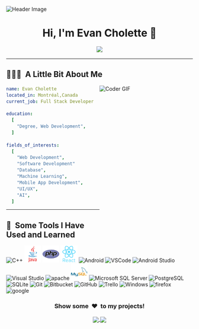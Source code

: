![Header Image](https://github.com/EchoCodeInk/EchoCodeInk/assets/143127630/0e7137e0-d592-495c-a16e-7b2b2c0bfa83) 



<h1 align="center">Hi, I'm Evan Cholette 👋</h1>

<p align="center">

<a href="https://www.linkedin.com/in/evan-cholette-echocodeink/">
  <img height="50" src="https://cdn.jsdelivr.net/gh/devicons/devicon/icons/linkedin/linkedin-original.svg" />
          
</a>

</p>

---


<h2> 👩🏽‍💻 &nbsp;A Little Bit About Me</h2>

<img align="right" src="https://media3.giphy.com/media/NHvv0Bo3oGq1eTBDd1/giphy.gif?cid=ecf05e47stpu5ifhd0txvbgrvxbqhghiu0c71rvko054o6zb&ep=v1_gifs_related&rid=giphy.gif&ct=g" alt="Coder GIF" width="50%" height="405px"/>

```yaml
name: Evan Cholette
located_in: Montréal,Canada
current_job: Full Stack Developer

education:
  [
    "Degree, Web Development",
  ]

fields_of_interests:
  [
    "Web Development",
    "Software Development"
    "Database",
    "Machine Learning",
    "Mobile App Development",
    "UI/UX",
    "AI",
  ]
```

---

<h2> 🚀 &nbsp;Some Tools I Have Used and Learned</h2>
<p align="left">
    <!-- Langages -->
    <img src="https://cdn.jsdelivr.net/gh/devicons/devicon/icons/cplusplus/cplusplus-original.svg" alt="C++" width="45" height="45"/>
    <img src="https://raw.githubusercontent.com/devicons/devicon/master/icons/java/java-original-wordmark.svg" alt="Java" width="45" height="45"/>
    <img src="https://raw.githubusercontent.com/devicons/devicon/master/icons/php/php-original.svg" alt="PHP" width="45" height="45"/>
    <!-- Frameworks et Environnements -->
    <img src="https://raw.githubusercontent.com/devicons/devicon/master/icons/react/react-original-wordmark.svg" alt="React" width="45" height="45"/>
    <img src="https://cdn.jsdelivr.net/gh/devicons/devicon/icons/android/android-original-wordmark.svg" alt="Android" width="45" height="45"/>
    <img src="https://cdn.jsdelivr.net/gh/devicons/devicon/icons/vscode/vscode-original.svg" alt="VSCode" width="45" height="45"/>
    <img src="https://cdn.jsdelivr.net/gh/devicons/devicon/icons/androidstudio/androidstudio-original.svg" alt="Android Studio" width="45" height="45"/>
    <img src="https://cdn.jsdelivr.net/gh/devicons/devicon/icons/visualstudio/visualstudio-plain.svg" alt="Visual Studio" width="45" height="45"/>
    <img src="https://cdn.jsdelivr.net/gh/devicons/devicon/icons/apache/apache-original-wordmark.svg" alt="apache" width="45" height="45" />   
    <!-- Bases de données -->
    <img src="https://raw.githubusercontent.com/devicons/devicon/master/icons/mysql/mysql-original-wordmark.svg" alt="MySQL" width="45" height="45"/>
    <img src="https://cdn.jsdelivr.net/gh/devicons/devicon/icons/microsoftsqlserver/microsoftsqlserver-plain-wordmark.svg" alt="Microsoft SQL Server" width="45" height="45"/>
    <img src="https://cdn.jsdelivr.net/gh/devicons/devicon/icons/postgresql/postgresql-original-wordmark.svg" alt="PostgreSQL" width="45" height="45"/>
    <img src="https://cdn.jsdelivr.net/gh/devicons/devicon/icons/sqlite/sqlite-original-wordmark.svg" alt="SQLite" width="45" height="45"/>
    <!-- Outils de Gestion de Projet -->
    <img src="https://cdn.jsdelivr.net/gh/devicons/devicon/icons/git/git-original.svg" alt="Git" width="45" height="45"/>
    <img src="https://cdn.jsdelivr.net/gh/devicons/devicon/icons/bitbucket/bitbucket-original-wordmark.svg" alt="Bitbucket" width="45" height="45"/>
    <img src="https://cdn.jsdelivr.net/gh/devicons/devicon/icons/github/github-original-wordmark.svg" alt="GitHub" width="45" height="45"/>
    <img src="https://cdn.jsdelivr.net/gh/devicons/devicon/icons/trello/trello-plain-wordmark.svg" alt="Trello" width="45" height="45"/>
    <!-- Systèmes d'exploitation -->
    <img src="https://cdn.jsdelivr.net/gh/devicons/devicon/icons/windows8/windows8-original.svg" alt="Windows" width="45" height="45"/>
    <img src="https://cdn.jsdelivr.net/gh/devicons/devicon/icons/firefox/firefox-original-wordmark.svg"  alt="firefox" width="45" height="45" />
    <img src="https://cdn.jsdelivr.net/gh/devicons/devicon/icons/google/google-original.svg"  alt="google" width="45" height="45" />
               
</p>


</p>

<div align="center">
  <h3 align="center">Show some &nbsp;❤️&nbsp; to my projects!</h3>
</div>
<div align="center">
  <a href="https://github.com/EchoCodeInk/w17_projet_final">

  <img align="center" src="https://github-readme-stats.vercel.app/api/pin/?username=EchoCodeInk&repo=w17_projet_final&theme=dark" />
  </a>
   <a href="https://github.com/EchoCodeInk/Memory_Game_Java-Script_Project">

  <img align="center" src="https://github-readme-stats.anuraghazra1.vercel.app/api/pin/?username=EchoCodeInk&repo=Memory_Game_Java-Script_Project&theme=dark" />
  </a>
</div>






